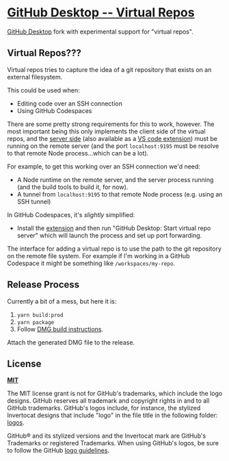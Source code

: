 # [GitHub Desktop -- Virtual Repos](https://desktop.github.com)

[GitHub Desktop](https://github.com/desktop/desktop) fork with experimental support for "virtual repos".

## Virtual Repos???

Virtual repos tries to capture the idea of a git repository that exists on an external filesystem.

This could be used when:

* Editing code over an SSH connection
* Using GitHub Codespaces

There are some pretty strong requirements for this to work, however. The most important being this only
implements the client side of the virtual repos, and the
[server side](https://github.com/bradshjg/gh-desktop-virtual-repo-server) (also available as a
[VS code extension](https://github.com/bradshjg/gh-desktop-virtual-repo-server-extension)) must be running on the
remote server (and the port `localhost:9195` must be resolve to that remote Node process...which can be a lot).

For example, to get this working over an SSH connection we'd need:

* A Node runtime on the remote server, and the server process running (and the build tools to build it, for now).
* A tunnel from `localhost:9195` to that remote Node process (e.g. using an SSH tunnel)

In GitHub Codespaces, it's _slightly_ simplified:

* Install the [extension](https://github.com/bradshjg/gh-desktop-virtual-repo-server-extension) and then run
  "GitHub Desktop: Start virtual repo server" which will launch the process and set up port forwarding.

The interface for adding a virtual repo is to use the path to the git repository on the remote file system. For
example if I'm working in a GitHub Codespace it might be something like `/workspaces/my-repo`.

## Release Process

Currently a bit of a mess, but here it is:

1. `yarn build:prod`
2. `yarn package`
2. Follow [DMG build instructions](https://support.apple.com/guide/disk-utility/create-a-disk-image-dskutl11888/mac).

Attach the generated DMG file to the release.

## License

**[MIT](LICENSE)**

The MIT license grant is not for GitHub's trademarks, which include the logo
designs. GitHub reserves all trademark and copyright rights in and to all
GitHub trademarks. GitHub's logos include, for instance, the stylized
Invertocat designs that include "logo" in the file title in the following
folder: [logos](app/static/logos).

GitHub® and its stylized versions and the Invertocat mark are GitHub's
Trademarks or registered Trademarks. When using GitHub's logos, be sure to
follow the GitHub [logo guidelines](https://github.com/logos).

